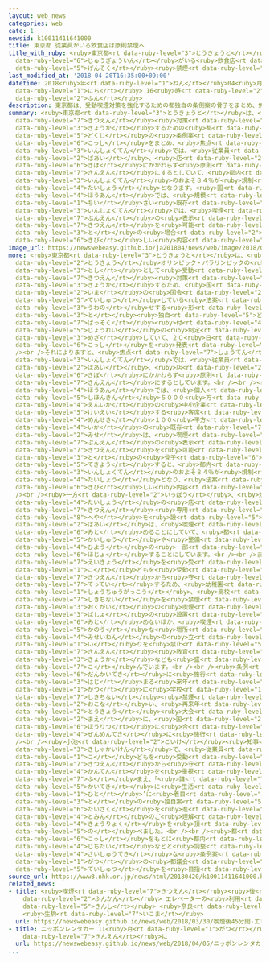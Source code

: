 ```yaml
---
layout: web_news
categories: web
cate: 1
newsid: k10011411641000
title: 東京都 従業員がいる飲食店は原則禁煙へ
title_with_ruby: <ruby>東京都<rt data-ruby-level="3">とうきょうと</rt></ruby> <ruby>従業員<rt
  data-ruby-level="6">じゅうぎょういん</rt></ruby>がいる<ruby>飲食店<rt data-ruby-level="3">いんしょくてん</rt></ruby>は<ruby>原則<rt
  data-ruby-level="5">げんそく</rt></ruby><ruby>禁煙<rt data-ruby-level="7">きんえん</rt></ruby>へ
last_modified_at: '2018-04-20T16:35:00+09:00'
datetime: 2018<ruby>年<rt data-ruby-level="1">ねん</rt></ruby>04<ruby>月<rt data-ruby-level="1">がつ</rt></ruby>20<ruby>日<rt
  data-ruby-level="1">にち</rt></ruby> 16<ruby>時<rt data-ruby-level="2">じ</rt></ruby>35<ruby>分<rt
  data-ruby-level="2">ふん</rt></ruby>
description: 東京都は、受動喫煙対策を強化するための都独自の条例案の骨子をまとめ、焦点となっている飲食店では、従業員がいる場合、店の規模にかかわらず原則、禁煙にするとしていて、都内の飲食店のおよそ８４％が規制の対象となります。国の法案では、規模が小さい既存の飲食店では、喫煙や分煙の表示をすれば喫煙を可能としていることから、都の場合はより厳しい内容となります。
summary: <ruby>東京都<rt data-ruby-level="3">とうきょうと</rt></ruby>は、<ruby>受動<rt data-ruby-level="3">じゅどう</rt></ruby><ruby>喫煙<rt
  data-ruby-level="7">きつえん</rt></ruby><ruby>対策<rt data-ruby-level="6">たいさく</rt></ruby>を<ruby>強化<rt
  data-ruby-level="3">きょうか</rt></ruby>するための<ruby>都<rt data-ruby-level="3">と</rt></ruby><ruby>独自<rt
  data-ruby-level="5">どくじ</rt></ruby>の<ruby>条例案<rt data-ruby-level="5">じょうれいあん</rt></ruby>の<ruby>骨子<rt
  data-ruby-level="6">こっし</rt></ruby>をまとめ、<ruby>焦点<rt data-ruby-level="7">しょうてん</rt></ruby>となっている<ruby>飲食店<rt
  data-ruby-level="3">いんしょくてん</rt></ruby>では、<ruby>従業員<rt data-ruby-level="6">じゅうぎょういん</rt></ruby>がいる<ruby>場合<rt
  data-ruby-level="2">ばあい</rt></ruby>、<ruby>店<rt data-ruby-level="2">みせ</rt></ruby>の<ruby>規模<rt
  data-ruby-level="6">きぼ</rt></ruby>にかかわらず<ruby>原則<rt data-ruby-level="5">げんそく</rt></ruby>、<ruby>禁煙<rt
  data-ruby-level="7">きんえん</rt></ruby>にするとしていて、<ruby>都内<rt data-ruby-level="3">とない</rt></ruby>の<ruby>飲食店<rt
  data-ruby-level="3">いんしょくてん</rt></ruby>のおよそ８４％が<ruby>規制<rt data-ruby-level="5">きせい</rt></ruby>の<ruby>対象<rt
  data-ruby-level="4">たいしょう</rt></ruby>となります。<ruby>国<rt data-ruby-level="2">くに</rt></ruby>の<ruby>法案<rt
  data-ruby-level="4">ほうあん</rt></ruby>では、<ruby>規模<rt data-ruby-level="6">きぼ</rt></ruby>が<ruby>小<rt
  data-ruby-level="1">ちい</rt></ruby>さい<ruby>既存<rt data-ruby-level="7">きそん</rt></ruby>の<ruby>飲食店<rt
  data-ruby-level="3">いんしょくてん</rt></ruby>では、<ruby>喫煙<rt data-ruby-level="7">きつえん</rt></ruby>や<ruby>分煙<rt
  data-ruby-level="7">ぶんえん</rt></ruby>の<ruby>表示<rt data-ruby-level="5">ひょうじ</rt></ruby>をすれば<ruby>喫煙<rt
  data-ruby-level="7">きつえん</rt></ruby>を<ruby>可能<rt data-ruby-level="5">かのう</rt></ruby>としていることから、<ruby>都<rt
  data-ruby-level="3">と</rt></ruby>の<ruby>場合<rt data-ruby-level="2">ばあい</rt></ruby>はより<ruby>厳<rt
  data-ruby-level="6">きび</rt></ruby>しい<ruby>内容<rt data-ruby-level="5">ないよう</rt></ruby>となります。
image_url: https://newswebeasy.github.io/ja201804/news/web/image/2018/04/20/K10011411641_1804201640_1804201641_01_02.jpg
more: <ruby>東京都<rt data-ruby-level="3">とうきょうと</rt></ruby>は、<ruby>再来年<rt data-ruby-level="5">さらいねん</rt></ruby>の<ruby>東京<rt
  data-ruby-level="2">とうきょう</rt></ruby>オリンピック・パラリンピックの<ruby>開催<rt data-ruby-level="7">かいさい</rt></ruby><ruby>都市<rt
  data-ruby-level="3">とし</rt></ruby>として<ruby>受動<rt data-ruby-level="3">じゅどう</rt></ruby><ruby>喫煙<rt
  data-ruby-level="7">きつえん</rt></ruby><ruby>対策<rt data-ruby-level="6">たいさく</rt></ruby>を<ruby>強化<rt
  data-ruby-level="3">きょうか</rt></ruby>するため、<ruby>国<rt data-ruby-level="2">くに</rt></ruby>が<ruby>今<rt
  data-ruby-level="2">いま</rt></ruby>の<ruby>国会<rt data-ruby-level="2">こっかい</rt></ruby>に<ruby>提出<rt
  data-ruby-level="5">ていしゅつ</rt></ruby>している<ruby>法案<rt data-ruby-level="4">ほうあん</rt></ruby>に<ruby>上乗<rt
  data-ruby-level="3">うわの</rt></ruby>せする<ruby>形<rt data-ruby-level="2">かたち</rt></ruby>で、<ruby>都<rt
  data-ruby-level="3">と</rt></ruby><ruby>独自<rt data-ruby-level="5">どくじ</rt></ruby>の<ruby>罰則<rt
  data-ruby-level="7">ばっそく</rt></ruby><ruby>付<rt data-ruby-level="4">つ</rt></ruby>きの<ruby>条例<rt
  data-ruby-level="5">じょうれい</rt></ruby>の<ruby>制定<rt data-ruby-level="5">せいてい</rt></ruby>を<ruby>目指<rt
  data-ruby-level="3">めざ</rt></ruby>していて、２０<ruby>日<rt data-ruby-level="1">にち</rt></ruby>、その<ruby>骨子<rt
  data-ruby-level="6">こっし</rt></ruby>を<ruby>発表<rt data-ruby-level="3">はっぴょう</rt></ruby>しました。<br
  /><br />それによりますと、<ruby>焦点<rt data-ruby-level="7">しょうてん</rt></ruby>となっている<ruby>飲食店<rt
  data-ruby-level="3">いんしょくてん</rt></ruby>では、<ruby>従業員<rt data-ruby-level="6">じゅうぎょういん</rt></ruby>がいる<ruby>場合<rt
  data-ruby-level="2">ばあい</rt></ruby>、<ruby>店<rt data-ruby-level="2">みせ</rt></ruby>の<ruby>規模<rt
  data-ruby-level="6">きぼ</rt></ruby>にかかわらず<ruby>原則<rt data-ruby-level="5">げんそく</rt></ruby>、<ruby>禁煙<rt
  data-ruby-level="7">きんえん</rt></ruby>にするとしています。<br /><br /><ruby>国<rt data-ruby-level="2">くに</rt></ruby>の<ruby>法案<rt
  data-ruby-level="4">ほうあん</rt></ruby>では、<ruby>個人<rt data-ruby-level="5">こじん</rt></ruby>か<ruby>資本金<rt
  data-ruby-level="5">しほんきん</rt></ruby>５０００<ruby>万<rt data-ruby-level="2">まん</rt></ruby><ruby>円以下<rt
  data-ruby-level="4">えんいか</rt></ruby>の<ruby>中小企業<rt data-ruby-level="7">ちゅうしょうきぎょう</rt></ruby>などが<ruby>経営<rt
  data-ruby-level="5">けいえい</rt></ruby>する<ruby>客席<rt data-ruby-level="4">きゃくせき</rt></ruby><ruby>面積<rt
  data-ruby-level="4">めんせき</rt></ruby>１００<ruby>平方<rt data-ruby-level="3">へいほう</rt></ruby>メートル<ruby>以下<rt
  data-ruby-level="4">いか</rt></ruby>の<ruby>既存<rt data-ruby-level="7">きそん</rt></ruby>の<ruby>店<rt
  data-ruby-level="2">みせ</rt></ruby>は、<ruby>喫煙<rt data-ruby-level="7">きつえん</rt></ruby>や<ruby>分煙<rt
  data-ruby-level="7">ぶんえん</rt></ruby>の<ruby>表示<rt data-ruby-level="5">ひょうじ</rt></ruby>をすれば<ruby>喫煙<rt
  data-ruby-level="7">きつえん</rt></ruby>を<ruby>可能<rt data-ruby-level="5">かのう</rt></ruby>にするとしていますが、<ruby>都<rt
  data-ruby-level="3">と</rt></ruby>の<ruby>骨子<rt data-ruby-level="6">こっし</rt></ruby>を<ruby>適用<rt
  data-ruby-level="5">てきよう</rt></ruby>すると、<ruby>都内<rt data-ruby-level="3">とない</rt></ruby>の<ruby>飲食店<rt
  data-ruby-level="3">いんしょくてん</rt></ruby>のおよそ８４％が<ruby>規制<rt data-ruby-level="5">きせい</rt></ruby><ruby>対象<rt
  data-ruby-level="4">たいしょう</rt></ruby>となり、<ruby>法案<rt data-ruby-level="4">ほうあん</rt></ruby>よりも<ruby>厳<rt
  data-ruby-level="6">きび</rt></ruby>しい<ruby>内容<rt data-ruby-level="5">ないよう</rt></ruby>となります。<br
  /><br /><ruby>一方<rt data-ruby-level="2">いっぽう</rt></ruby>、<ruby>規制<rt data-ruby-level="5">きせい</rt></ruby><ruby>対象<rt
  data-ruby-level="4">たいしょう</rt></ruby>の<ruby>店<rt data-ruby-level="2">みせ</rt></ruby>でも<ruby>喫煙<rt
  data-ruby-level="7">きつえん</rt></ruby><ruby>専用<rt data-ruby-level="6">せんよう</rt></ruby>の<ruby>部屋<rt
  data-ruby-level="8">へや</rt></ruby>を<ruby>設<rt data-ruby-level="5">もう</rt></ruby>けた<ruby>場合<rt
  data-ruby-level="2">ばあい</rt></ruby>は、<ruby>喫煙<rt data-ruby-level="7">きつえん</rt></ruby>を<ruby>認<rt
  data-ruby-level="6">みと</rt></ruby>めることにしていて、<ruby>都<rt data-ruby-level="3">と</rt></ruby>は<ruby>改修<rt
  data-ruby-level="5">かいしゅう</rt></ruby>や<ruby>整備<rt data-ruby-level="5">せいび</rt></ruby>にかかる<ruby>費用<rt
  data-ruby-level="4">ひよう</rt></ruby>の<ruby>一部<rt data-ruby-level="3">いちぶ</rt></ruby>を<ruby>補助<rt
  data-ruby-level="6">ほじょ</rt></ruby>することにしています。<br /><br />また、<ruby>健康<rt data-ruby-level="4">けんこう</rt></ruby><ruby>影響<rt
  data-ruby-level="7">えいきょう</rt></ruby>を<ruby>受<rt data-ruby-level="3">う</rt></ruby>けやすいとされる<ruby>子<rt
  data-ruby-level="1">こ</rt></ruby>どもを<ruby>受動<rt data-ruby-level="3">じゅどう</rt></ruby><ruby>喫煙<rt
  data-ruby-level="7">きつえん</rt></ruby>から<ruby>守<rt data-ruby-level="3">まも</rt></ruby>ることを<ruby>徹底<rt
  data-ruby-level="7">てってい</rt></ruby>するため、<ruby>幼稚園<rt data-ruby-level="7">ようちえん</rt></ruby>や<ruby>小中学校<rt
  data-ruby-level="1">しょうちゅうがっこう</rt></ruby>、<ruby>高校<rt data-ruby-level="2">こうこう</rt></ruby>などでは<ruby>敷地内<rt
  data-ruby-level="7">しきちない</rt></ruby>を<ruby>禁煙<rt data-ruby-level="7">きんえん</rt></ruby>にして<ruby>屋外<rt
  data-ruby-level="3">おくがい</rt></ruby>の<ruby>喫煙<rt data-ruby-level="7">きつえん</rt></ruby><ruby>場所<rt
  data-ruby-level="3">ばしょ</rt></ruby>の<ruby>設置<rt data-ruby-level="5">せっち</rt></ruby>も<ruby>認<rt
  data-ruby-level="6">みと</rt></ruby>めないほか、<ruby>喫煙<rt data-ruby-level="7">きつえん</rt></ruby><ruby>可能<rt
  data-ruby-level="5">かのう</rt></ruby>な<ruby>場所<rt data-ruby-level="3">ばしょ</rt></ruby>への<ruby>未成年<rt
  data-ruby-level="4">みせいねん</rt></ruby>の<ruby>立<rt data-ruby-level="1">た</rt></ruby>ち<ruby>入<rt
  data-ruby-level="1">い</rt></ruby>りを<ruby>禁止<rt data-ruby-level="5">きんし</rt></ruby>することや、<ruby>禁煙<rt
  data-ruby-level="7">きんえん</rt></ruby><ruby>教育<rt data-ruby-level="3">きょういく</rt></ruby>の<ruby>強化<rt
  data-ruby-level="3">きょうか</rt></ruby>なども<ruby>盛<rt data-ruby-level="7">も</rt></ruby>り<ruby>込<rt
  data-ruby-level="7">こ</rt></ruby>んでいます。<br /><br /><ruby>条例<rt data-ruby-level="5">じょうれい</rt></ruby>は<ruby>段階的<rt
  data-ruby-level="6">だんかいてき</rt></ruby>に<ruby>施行<rt data-ruby-level="7">しこう</rt></ruby>し、ラグビーワールドカップが<ruby>始<rt
  data-ruby-level="3">はじ</rt></ruby>まる<ruby>来年<rt data-ruby-level="2">らいねん</rt></ruby>９<ruby>月<rt
  data-ruby-level="1">がつ</rt></ruby>に<ruby>学校<rt data-ruby-level="1">がっこう</rt></ruby>での<ruby>敷地内<rt
  data-ruby-level="7">しきちない</rt></ruby><ruby>禁煙<rt data-ruby-level="7">きんえん</rt></ruby>などを<ruby>行<rt
  data-ruby-level="2">おこな</rt></ruby>い、<ruby>再来年<rt data-ruby-level="5">さらいねん</rt></ruby>の<ruby>東京<rt
  data-ruby-level="2">とうきょう</rt></ruby><ruby>大会<rt data-ruby-level="2">たいかい</rt></ruby>を<ruby>前<rt
  data-ruby-level="2">まえ</rt></ruby>に、<ruby>国<rt data-ruby-level="2">くに</rt></ruby>の<ruby>法律<rt
  data-ruby-level="6">ほうりつ</rt></ruby>に<ruby>合<rt data-ruby-level="2">あ</rt></ruby>わせ<ruby>全面的<rt
  data-ruby-level="4">ぜんめんてき</rt></ruby>に<ruby>施行<rt data-ruby-level="7">しこう</rt></ruby>したいとしています。<br
  /><br /><ruby>小池<rt data-ruby-level="2">こいけ</rt></ruby><ruby>知事<rt data-ruby-level="3">ちじ</rt></ruby>は<ruby>記者会見<rt
  data-ruby-level="3">きしゃかいけん</rt></ruby>で、<ruby>従業員<rt data-ruby-level="6">じゅうぎょういん</rt></ruby>や<ruby>子<rt
  data-ruby-level="1">こ</rt></ruby>どもを<ruby>受動<rt data-ruby-level="3">じゅどう</rt></ruby><ruby>喫煙<rt
  data-ruby-level="7">きつえん</rt></ruby>から<ruby>守<rt data-ruby-level="3">まも</rt></ruby>る<ruby>観点<rt
  data-ruby-level="4">かんてん</rt></ruby>を<ruby>重視<rt data-ruby-level="6">じゅうし</rt></ruby>していることを<ruby>踏<rt
  data-ruby-level="7">ふ</rt></ruby>まえ、「<ruby>誰<rt data-ruby-level="7">だれ</rt></ruby>もが<ruby>快適<rt
  data-ruby-level="5">かいてき</rt></ruby>に<ruby>生活<rt data-ruby-level="2">せいかつ</rt></ruby>できるよう、‘<ruby>人<rt
  data-ruby-level="1">ひと</rt></ruby>’に<ruby>着目<rt data-ruby-level="3">ちゃくもく</rt></ruby>したのが<ruby>都<rt
  data-ruby-level="3">と</rt></ruby>の<ruby>独自案<rt data-ruby-level="5">どくじあん</rt></ruby>だ。<ruby>対策<rt
  data-ruby-level="6">たいさく</rt></ruby>を<ruby>進<rt data-ruby-level="3">すす</rt></ruby>めるためにも<ruby>都民<rt
  data-ruby-level="4">とみん</rt></ruby>のご<ruby>理解<rt data-ruby-level="5">りかい</rt></ruby>と<ruby>協力<rt
  data-ruby-level="4">きょうりょく</rt></ruby>を<ruby>頂<rt data-ruby-level="6">いただ</rt></ruby>きたい」と<ruby>述<rt
  data-ruby-level="5">の</rt></ruby>べました。<br /><br /><ruby>都<rt data-ruby-level="3">と</rt></ruby>は、この<ruby>骨子<rt
  data-ruby-level="6">こっし</rt></ruby>をもとに<ruby>都内<rt data-ruby-level="3">とない</rt></ruby>の<ruby>自治体<rt
  data-ruby-level="4">じちたい</rt></ruby>などと<ruby>調整<rt data-ruby-level="3">ちょうせい</rt></ruby>して<ruby>最終的<rt
  data-ruby-level="4">さいしゅうてき</rt></ruby>な<ruby>条例案<rt data-ruby-level="5">じょうれいあん</rt></ruby>をまとめ、ことし６<ruby>月<rt
  data-ruby-level="1">がつ</rt></ruby>の<ruby>都議会<rt data-ruby-level="4">とぎかい</rt></ruby>への<ruby>提出<rt
  data-ruby-level="5">ていしゅつ</rt></ruby>を<ruby>目指<rt data-ruby-level="3">めざ</rt></ruby>すことにしています。
source_url: https://www3.nhk.or.jp/news/html/20180420/k10011411641000.html
related_news:
- title: <ruby>喫煙<rt data-ruby-level="7">きつえん</rt></ruby><ruby>後<rt data-ruby-level="2">ご</rt></ruby>45<ruby>分間<rt
    data-ruby-level="2">ふんかん</rt></ruby> エレベーターの<ruby>利用<rt data-ruby-level="4">りよう</rt></ruby><ruby>禁止<rt
    data-ruby-level="5">きんし</rt></ruby> <ruby>奈良<rt data-ruby-level="8">なら</rt></ruby>
    <ruby>生駒<rt data-ruby-level="7">いこま</rt></ruby>
  url: https://newswebeasy.github.io/news/web/2018/03/30/喫煙後45分間-エレベーターの利用禁止-奈良-生駒
- title: ニッポンレンタカー 11<ruby>月<rt data-ruby-level="1">がつ</rt></ruby>から<ruby>全車両<rt data-ruby-level="3">ぜんしゃりょう</rt></ruby>を<ruby>禁煙<rt
    data-ruby-level="7">きんえん</rt></ruby>に
  url: https://newswebeasy.github.io/news/web/2018/04/05/ニッポンレンタカー-11月から全車両を禁煙に
...
```

